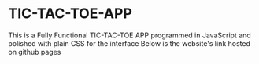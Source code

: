# TIC-TAC-TOE-APP


This is a Fully Functional TIC-TAC-TOE APP programmed in JavaScript and polished with plain CSS for the interface Below is the website's link hosted on github pages